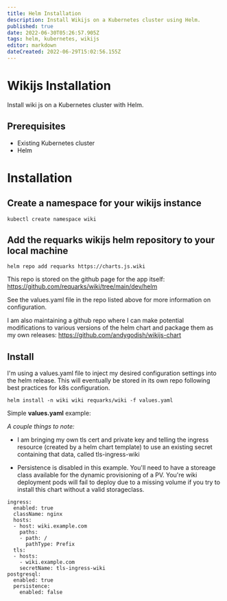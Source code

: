 ```yaml
---
title: Helm Installation
description: Install Wikijs on a Kubernetes cluster using Helm.
published: true
date: 2022-06-30T05:26:57.905Z
tags: helm, kubernetes, wikijs
editor: markdown
dateCreated: 2022-06-29T15:02:56.155Z
---
```


# Wikijs Installation

Install wiki js on a Kubernetes cluster with Helm. 

## Prerequisites
- Existing Kubernetes cluster
- Helm

# Installation

## Create a namespace for your wikijs instance

`kubectl create namespace wiki`

## Add the requarks wikijs helm repository to your local machine

`helm repo add requarks https://charts.js.wiki`

This repo is stored on the github page for the app itself:
https://github.com/requarks/wiki/tree/main/dev/helm 

See the values.yaml file in the repo listed above for more information on configuration.

I am also maintaining a github repo where I can make potential modifications to various versions of the helm chart and package them as my own releases: 
https://github.com/andygodish/wikijs-chart

## Install 

I'm using a values.yaml file to inject my desired configuration settings into the helm release. This will eventually be stored in its own repo following best practices for k8s configuration. 

`helm install -n wiki wiki requarks/wiki -f values.yaml`

Simple **values.yaml** example: 

*A couple things to note:*

- I am bringing my own tls cert and private key and telling the ingress resource (created by a helm chart template) to use an existing secret containing that data, called tls-ingress-wiki

- Persistence is disabled in this example. You'll need to have a storeage class available for the dynamic provisioning of a PV. You're wiki deployment pods will fail to deploy due to a missing volume if you try to install this chart without a valid storageclass.
```
ingress:
  enabled: true
  className: nginx
  hosts: 
  - host: wiki.example.com
    paths: 
    - path: /
      pathType: Prefix 
  tls:
  - hosts:
    - wiki.example.com
    secretName: tls-ingress-wiki
postgresql:
  enabled: true
  persistence:
    enabled: false
```




